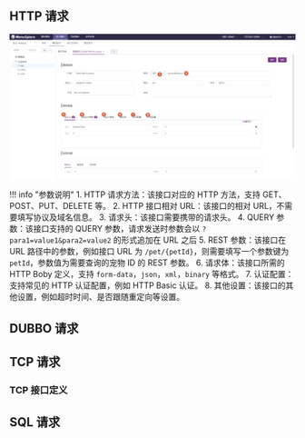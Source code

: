 ## HTTP 请求

![!HTTP请求](../../img/api/HTTP请求.png)

!!! info "参数说明"
    1. HTTP 请求方法：该接口对应的 HTTP 方法，支持 GET、POST、PUT、DELETE 等。
    2. HTTP 接口相对 URL：该接口的相对 URL，不需要填写协议及域名信息。
    3. 请求头：该接口需要携带的请求头。
    4. QUERY 参数：该接口支持的 QUERY 参数，请求发送时参数会以 `?para1=value1&para2=value2` 的形式追加在 URL 之后
    5. REST 参数：该接口在 URL 路径中的参数，例如接口 URL 为 `/pet/{petId}`，则需要填写一个参数键为 `petId`，参数值为需要查询的宠物 ID 的 REST 参数。
    6. 请求体：该接口所需的 HTTP Boby 定义，支持 `form-data`，`json`，`xml`，`binary` 等格式。
    7. 认证配置：支持常见的 HTTP 认证配置，例如 HTTP Basic 认证。
    8. 其他设置：该接口的其他设置，例如超时时间、是否跟随重定向等设置。

## DUBBO 请求


## TCP 请求

### TCP 接口定义

## SQL 请求

